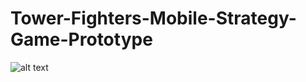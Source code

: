 # Tower-Fighters-Mobile-Strategy-Game-Prototype

![alt text](https://github.com/[brkhatay]/[Tower-Fighters-Mobile-Strategy-Game-Prototype]/blob/[ReadSourse]/LOGO.png?raw=true)
